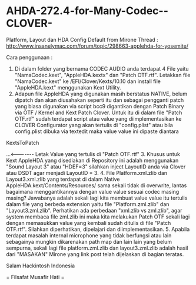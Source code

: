 # AHDA-272.4-for-Many-Codec--CLOVER-
Platform, Layout dan HDA Config Default from Mirone Thread : http://www.insanelymac.com/forum/topic/298663-applehda-for-yosemite/

Cara penggunaan :

1. Di dalam folder yang bernama CODEC AUDIO anda terdapat 4 File yaitu "NamaCodec.kext", "AppleHDA.kextx" dan "Patch OTF.rtf".  Letakkan file "NamaCodec.kext" ke /EFI/Clover/Kexts/10.10 dan install file "AppleHDA.kext" menggunakan Kext Utility.
2. Adapun file AppleHDA yang digunakan masih berstatus NATIVE, belum dipatch dan akan diusahakan seperti itu dan sebagai pengganti patch yang biasa digunakan via script bcc9 digantikan dengan Patch Binary via OTF / Kernel and Kext Patch Clover. Untuk itu di dalam file "Patch OTF.rtf" sudah terdapat script atau value yang diimplementasikan ke CLOVER Configurator yang akan tertulis di "config.plist" atau bila config.plist dibuka via textedit maka value value ini dipaste diantara
<p><key>KextsToPatch</key></p>
<array>
...<------- Letak Value yang tertulis di "Patch OTF.rtf"
<array>
3. Khusus untuk Kext AppleHDA yang disediakan di Repository ini adalah menggunakan "Sound Layout 3" atau "HDEF=3" silahkan inject LayoutID anda via Clover atau DSDT agar menjadi LayoutID = 3.
4. File Platform.xml.zlib dan Layout3.xml.zlib yang terdapat di dalam Native AppleHDA.kext/Contents/Resources/ sama sekali tidak di overwrite, lantas bagaimana menggantikannya dengan value value sesuai codec masing masing? Jawabanya adalah sekali lagi kita membuat value value itu tertulis dalam file yang berbeda extension yaitu file "Platform.zml.zlib" dan "Layout3.zml.zlib". Perhatikan ada perbedaan "xml.zlib vs zml.zlib", agar system membaca file zml.zlib ini maka kita melakukan Patch OTF sekali lagi dengan memasukkan value yang kembali sudah ditulis di file "Patch OTF.rtf". Silahkan diperhatikan, dipelajari dan diimplementasikan.
5. Apabila terdapat masalah internal microphone yang tidak berfungsi atau lain sebagainya mungkin dikarenakan path map dan lain lain yang belum sempurna, sekali lagi file platform.zml.zlib dan layout3.zml.zlib adalah hasil dari "MASAKAN" Mirone yang link post telah dijelaskan di bagian teratas.


Salam Hackintosh Indonesia 


= Filsafat Musafir Hati = 
